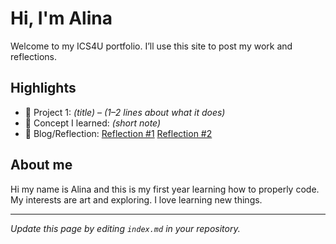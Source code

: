 # Hi, I'm Alina
Welcome to my ICS4U portfolio. I’ll use this site to post my work and reflections.

## Highlights
- 🔧 Project 1: *(title)* – *(1–2 lines about what it does)*
- 🧠 Concept I learned: *(short note)*
- 📝 Blog/Reflection: [Reflection #1](./posts/first_reflection.md)
[Reflection #2](./posts/second.md)
## About me
Hi my name is Alina and this is my first year learning how to properly code. My interests are art and exploring. I love learning new things.

---
*Update this page by editing `index.md` in your repository.*
